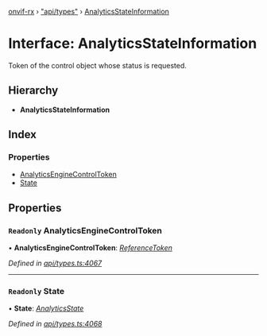 [onvif-rx](../README.md) › ["api/types"](../modules/_api_types_.md) › [AnalyticsStateInformation](_api_types_.analyticsstateinformation.md)

# Interface: AnalyticsStateInformation

Token of the control object whose status is requested.

## Hierarchy

* **AnalyticsStateInformation**

## Index

### Properties

* [AnalyticsEngineControlToken](_api_types_.analyticsstateinformation.md#readonly-analyticsenginecontroltoken)
* [State](_api_types_.analyticsstateinformation.md#readonly-state)

## Properties

### `Readonly` AnalyticsEngineControlToken

• **AnalyticsEngineControlToken**: *[ReferenceToken](../modules/_api_types_.md#referencetoken)*

*Defined in [api/types.ts:4067](https://github.com/patrickmichalina/onvif-rx/blob/3e9b152/src/api/types.ts#L4067)*

___

### `Readonly` State

• **State**: *[AnalyticsState](_api_types_.analyticsstate.md)*

*Defined in [api/types.ts:4068](https://github.com/patrickmichalina/onvif-rx/blob/3e9b152/src/api/types.ts#L4068)*
